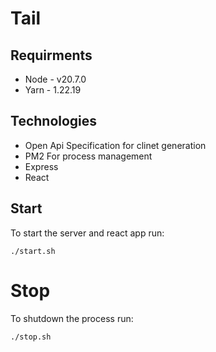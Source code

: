 # Tail

## Requirments

- Node - v20.7.0
- Yarn - 1.22.19

## Technologies

- Open Api Specification for clinet generation
- PM2 For process management
- Express
- React

## Start

To start the server and react app run:

```
./start.sh
```

# Stop

To shutdown the process run:

```
./stop.sh
```
